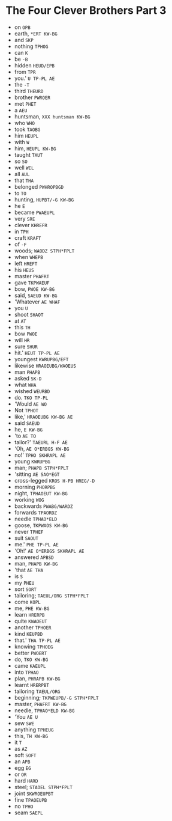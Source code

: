 # The Four Clever Brothers Part 3

* on `OPB`
* earth, `*ERT KW-BG`
* and `SKP`
* nothing `TPHOG`
* can `K`
* be `-B`
* hidden `HEUD/EPB`
* from `TPR`
* you.' `U TP-PL AE`
* the `-T`
* third `THEURD`
* brother `PWROER`
* met `PHET`
* a `AEU`
* huntsman, `XXX huntsman KW-BG`
* who `WHO`
* took `TAOBG`
* him `HEUPL`
* with `W`
* him, `HEUPL KW-BG`
* taught `TAUT`
* so `SO`
* well `WEL`
* all `AUL`
* that `THA`
* belonged `PWHROPBGD`
* to `TO`
* hunting, `HUPBT/-G KW-BG`
* he `E`
* became `PWAEUPL`
* very `SRE`
* clever `KHREFR`
* in `TPH`
* craft `KRAFT`
* of `-F`
* woods; `WAODZ STPH*FPLT`
* when `WHEPB`
* left `HREFT`
* his `HEUS`
* master `PHAFRT`
* gave `TKPWAEUF`
* bow, `PWOE KW-BG`
* said, `SAEUD KW-BG`
* 'Whatever `AE WHAF`
* you `U`
* shoot `SHAOT`
* at `AT`
* this `TH`
* bow `PWOE`
* will `HR`
* sure `SHUR`
* hit.' `HEUT TP-PL AE`
* youngest `KWRUPBG/EFT`
* likewise `HRAOEUBG/WAOEUS`
* man `PHAPB`
* asked `SK-D`
* what `WHA`
* wished `WEURBD`
* do. `TKO TP-PL`
* 'Would `AE WO`
* Not `TPHOT`
* like,' `HRAOEUBG KW-BG AE`
* said `SAEUD`
* he, `E KW-BG`
* 'to `AE TO`
* tailor?' `TAEURL H-F AE`
* 'Oh, `AE O*ERBGS KW-BG`
* no!' `TPHO SKHRAPL AE`
* young `KWRUPBG`
* man; `PHAPB STPH*FPLT`
* 'sitting `AE SAO*EGT`
* cross-legged `KROS H-PB HREG/-D`
* morning `PHORPBG`
* night, `TPHAOEUT KW-BG`
* working `WOG`
* backwards `PWABG/WARDZ`
* forwards `TPAORDZ`
* needle `TPHAO*ELD`
* goose, `TKPWAOS KW-BG`
* never `TPHEF`
* suit `SAOUT`
* me.' `PHE TP-PL AE`
* 'Oh!' `AE O*ERBGS SKHRAPL AE`
* answered `APBSD`
* man, `PHAPB KW-BG`
* 'that `AE THA`
* is `S`
* my `PHEU`
* sort `SORT`
* tailoring; `TAEUL/ORG STPH*FPLT`
* come `KOPL`
* me, `PHE KW-BG`
* learn `HRERPB`
* quite `KWAOEUT`
* another `TPHOER`
* kind `KEUPBD`
* that.' `THA TP-PL AE`
* knowing `TPHOEG`
* better `PWOERT`
* do, `TKO KW-BG`
* came `KAEUPL`
* into `TPHAO`
* plan, `PHRAPB KW-BG`
* learnt `HRERPBT`
* tailoring `TAEUL/ORG`
* beginning; `TKPWEUPB/-G STPH*FPLT`
* master, `PHAFRT KW-BG`
* needle, `TPHAO*ELD KW-BG`
* 'You `AE U`
* sew `SWE`
* anything `TPHEUG`
* this, `TH KW-BG`
* it `T`
* as `AZ`
* soft `SOFT`
* an `APB`
* egg `EG`
* or `OR`
* hard `HARD`
* steel; `STAOEL STPH*FPLT`
* joint `SKWROEUPBT`
* fine `TPAOEUPB`
* no `TPHO`
* seam `SAEPL`
